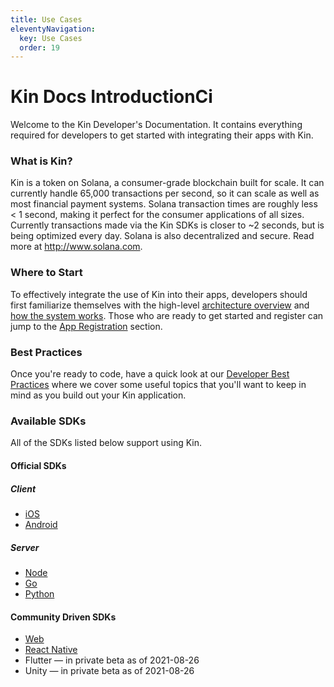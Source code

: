 ```yaml
---
title: Use Cases
eleventyNavigation:
  key: Use Cases
  order: 19
---
```


# Kin Docs IntroductionCi

Welcome to the Kin Developer's Documentation. It contains everything required for developers to get started with integrating their apps with Kin.

### What is Kin?

Kin is a token on Solana, a consumer-grade blockchain built for scale. It can currently handle 65,000 transactions per second, so it can scale as well as most financial payment systems. Solana transaction times are roughly less < 1 second, making it perfect for the consumer applications of all sizes. Currently transactions made via the Kin SDKs is closer to ~2 seconds, but is being optimized every day. Solana is also decentralized and secure. Read more at http://www.solana.com.

### Where to Start

To effectively integrate the use of Kin into their apps, developers should first familiarize themselves with the high-level [architecture overview](/docs/architecture-overview/) and [how the system works](/docs/how-it-works/). Those who are ready to get started and register can jump to the [App Registration](/docs/app-registration/) section.

### Best Practices

Once you're ready to code, have a quick look at our [Developer Best Practices](/docs/best-practices) where we cover some useful topics that you'll want to keep in mind as you build out your Kin application.

### Available SDKs

All of the SDKs listed below support using Kin.

#### Official SDKs

##### Client

- <a href="https://github.com/kinecosystem/kin-ios" target="_blank">iOS</a>
- <a href="https://github.com/kinecosystem/kin-android" target="_blank">Android</a>

##### Server

- <a href="https://github.com/kinecosystem/kin-node" target="_blank">Node</a>
- <a href="https://github.com/kinecosystem/kin-go" target="_blank">Go</a>
- <a href="https://github.com/kinecosystem/kin-python" target="_blank">Python</a>

#### Community Driven SDKs

- <a href="https://github.com/kin-sdk/kin-sdk-web" target="_blank">Web</a>
- <a href="https://github.com/kin-sdk/kin-sdk-react-native" target="_blank">React Native</a>
- Flutter — in private beta as of 2021-08-26
- Unity — in private beta as of 2021-08-26

